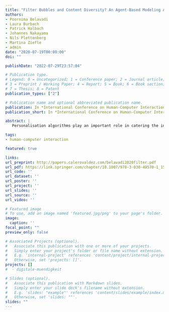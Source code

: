 ```yaml
---
title: "Filter Bubbles and Content Diversity? An Agent-Based Modeling Approach"
authors:
- Poornima Belavadi
- Laura Burbach
- Patrick Halbach
- Johannes Nakayama
- Nils Plettenberg
- Martina Ziefle
- admin
date: "2020-07-19T00:00:00"
doi: ""

publishDate: "2022-07-29T23:57:04"

# Publication type.
# Legend: 0 = Uncategorized; 1 = Conference paper; 2 = Journal article;
# 3 = Preprint / Working Paper; 4 = Report; 5 = Book; 6 = Book section;
# 7 = Thesis; 8 = Patent
publication_types: ["2"]

# Publication name and optional abbreviated publication name.
publication: In *International Conference on Human-Computer Interaction*
publication_short: In *International Conference on Human-Computer Interaction*

abstract: |
   Personalisation algorithms play an important role in catering the information that is relevant to us. The best results are achieved by the algorithms when they monitor the user activity. Most of the algorithms adapt to the users’ personal preferences by filtering out the information that is irrelevant to the user. However, one of the criticisms of this process is that it is leading to informational bubbles called the filter bubbles which is a personal space of content familiar to the user, which would reinforce their confirmational biases or create informational blind spots. This phenomena however is highly debated. In this light, we propose an agent based model study, which tries to verify the implications claimed by the filter bubble theorists and also create an hypothetical environment that does not have a filter bubble and test difference in the information dispersion and opinion formation in both the environments.

tags:
- human-computer interaction

featured: true

links:
url_preprint: http://papers.calerovaldez.com/belavadi2020filter.pdf
url_pdf: https://link.springer.com/chapter/10.1007/978-3-030-49570-1_15
url_code: ''
url_dataset: ''
url_poster: ''
url_project: ''
url_slides: ''
url_source: ''
url_video: ''

# Featured image
# To use, add an image named 'featured.jpg/png' to your page's folder.
image:
  caption: ''
focal_point: ""
preview_only: false

# Associated Projects (optional).
#   Associate this publication with one or more of your projects.
#   Simply enter your project's folder or file name without extension.
#   E.g. 'internal-project' references 'content/project/internal-project/index.md'.
#   Otherwise, set 'projects: []'.
projects: []
#  - digitale-muendigkeit

# Slides (optional).
#   Associate this publication with Markdown slides.
#   Simply enter your slide deck's filename without extension.
#   E.g. 'slides: "example"' references 'content/slides/example/index.md'.
#   Otherwise, set 'slides: ""'.
slides: ""
---
```


